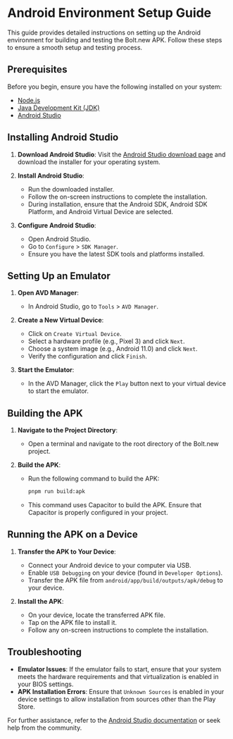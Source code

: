 # Android Environment Setup Guide

This guide provides detailed instructions on setting up the Android environment for building and testing the Bolt.new APK. Follow these steps to ensure a smooth setup and testing process.

## Prerequisites

Before you begin, ensure you have the following installed on your system:

- [Node.js](https://nodejs.org/en/download/)
- [Java Development Kit (JDK)](https://www.oracle.com/java/technologies/javase-jdk11-downloads.html)
- [Android Studio](https://developer.android.com/studio)

## Installing Android Studio

1. **Download Android Studio**: Visit the [Android Studio download page](https://developer.android.com/studio) and download the installer for your operating system.

2. **Install Android Studio**:
   - Run the downloaded installer.
   - Follow the on-screen instructions to complete the installation.
   - During installation, ensure that the Android SDK, Android SDK Platform, and Android Virtual Device are selected.

3. **Configure Android Studio**:
   - Open Android Studio.
   - Go to `Configure` > `SDK Manager`.
   - Ensure you have the latest SDK tools and platforms installed.

## Setting Up an Emulator

1. **Open AVD Manager**:
   - In Android Studio, go to `Tools` > `AVD Manager`.

2. **Create a New Virtual Device**:
   - Click on `Create Virtual Device`.
   - Select a hardware profile (e.g., Pixel 3) and click `Next`.
   - Choose a system image (e.g., Android 11.0) and click `Next`.
   - Verify the configuration and click `Finish`.

3. **Start the Emulator**:
   - In the AVD Manager, click the `Play` button next to your virtual device to start the emulator.

## Building the APK

1. **Navigate to the Project Directory**:
   - Open a terminal and navigate to the root directory of the Bolt.new project.

2. **Build the APK**:
   - Run the following command to build the APK:
     ```bash
     pnpm run build:apk
     ```
   - This command uses Capacitor to build the APK. Ensure that Capacitor is properly configured in your project.

## Running the APK on a Device

1. **Transfer the APK to Your Device**:
   - Connect your Android device to your computer via USB.
   - Enable `USB Debugging` on your device (found in `Developer Options`).
   - Transfer the APK file from `android/app/build/outputs/apk/debug` to your device.

2. **Install the APK**:
   - On your device, locate the transferred APK file.
   - Tap on the APK file to install it.
   - Follow any on-screen instructions to complete the installation.

## Troubleshooting

- **Emulator Issues**: If the emulator fails to start, ensure that your system meets the hardware requirements and that virtualization is enabled in your BIOS settings.
- **APK Installation Errors**: Ensure that `Unknown Sources` is enabled in your device settings to allow installation from sources other than the Play Store.

For further assistance, refer to the [Android Studio documentation](https://developer.android.com/studio/intro) or seek help from the community.
